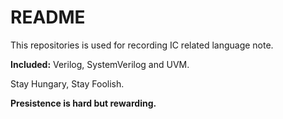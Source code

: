 # README

This repositories is used for recording IC related language note.

**Included:** Verilog, SystemVerilog and UVM.

Stay Hungary, Stay Foolish.

**Presistence is hard but rewarding.**

